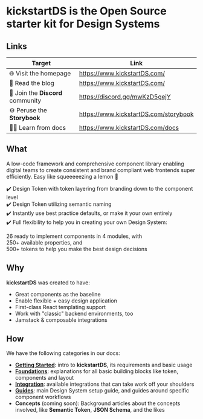 # kickstartDS is the Open Source starter kit for Design Systems

## Links

| Target                            | Link                                  |
|-----------------------------------|---------------------------------------|
|🌐 Visit the homepage              | https://www.kickstartDS.com/          |
|📝 Read the blog                   | https://www.kickstartDS.com/          |
|👫 Join the **Discord** community  | https://discord.gg/mwKzD5gejY         |
|⚙️ Peruse the **Storybook**        | https://www.kickstartDS.com/storybook |
|🧑‍🏫 Learn from docs                 | https://www.kickstartDS.com/docs      |

## What

A low-code framework and comprehensive component library enabling digital teams to create consistent and brand compliant web frontends super efficiently.
Easy like squeeeeezing a lemon 🍋 

✔️ Design Token with token layering from branding down to the component level<br/>
✔️ Design Token utilizing semantic naming<br/>
✔️ Instantly use best practice defaults, or make it your own entirely<br/>
✔️ Full flexibility to help you in creating your own Design System:<br/>

26 ready to implement components in 4 modules, with<br/>
250+ available properties, and<br/>
500+ tokens to help you make the best design decisions 

## Why

**kickstartDS** was created to have:

- Great components as the baseline<br/>
- Enable flexible + easy design application<br/>
- First-class React templating support<br/>
- Work with "classic" backend environments, too<br/>
- Jamstack & composable integrations

## How

We have the following categories in our docs:

- [**Getting Started**](https://www.kickstartds.com/docs/intro/): intro to **kickstartDS**, its requirements and basic usage<br/>
- [**Foundations**](https://www.kickstartds.com/docs/foundations/): explanations for all basic building blocks like token, components and layout<br/>
- [**Integration**](https://www.kickstartds.com/docs/integration/): available integrations that can take work off your shoulders<br/>
- [**Guides**](https://www.kickstartds.com/docs/guides/): main Design System setup guide, and guides around specific component workflows<br/>
- **Concepts** (coming soon): Background articles about the concepts involved, like **Semantic Token**, **JSON Schema**, and the likes<br/>
